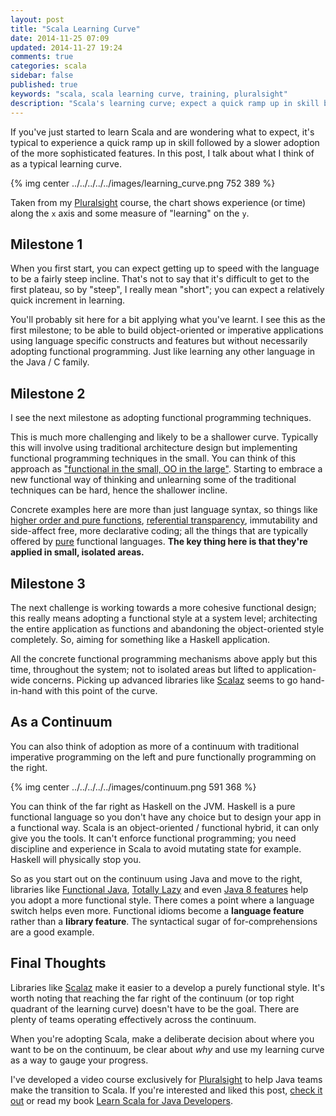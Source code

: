 ```yaml
---
layout: post
title: "Scala Learning Curve"
date: 2014-11-25 07:09
updated: 2014-11-27 19:24
comments: true
categories: scala
sidebar: false
published: true
keywords: "scala, scala learning curve, training, pluralsight"
description: "Scala's learning curve; expect a quick ramp up in skill but a shallower increase (slow down) as you adopt more sophisticated and advanced functional features. Read more."
---
```


If you've just started to learn Scala and are wondering what to expect, it's typical to experience a quick ramp up in skill followed by a slower adoption of the more sophisticated features. In this post, I talk about what I think of as a typical learning curve.

{% img center ../../../../../images/learning_curve.png 752 389 %}

Taken from my [Pluralsight](http://bit.ly/1DsYl9f) course, the chart shows experience (or time) along the `x` axis and some measure of "learning" on the `y`.


<!-- more -->

## Milestone 1

When you first start, you can expect getting up to speed with the language to be a fairly steep incline. That's not to say that it's difficult to get to the first plateau, so by "steep", I really mean "short"; you can expect a relatively quick increment in learning.

You'll probably sit here for a bit applying what you've learnt. I see this as the first milestone; to be able to build object-oriented or imperative applications using language specific constructs and features but without necessarily adopting functional programming. Just like learning any other language in the Java / C family.
    

## Milestone 2

I see the next milestone as adopting functional programming techniques. 

This is much more challenging and likely to be a shallower curve. Typically this will involve using traditional architecture design but implementing functional programming techniques in the small. You can think of this approach as ["functional in the small, OO in the large"](http://www.johndcook.com/blog/2009/03/23/functional-in-the-small-oo-in-the-large/). Starting to embrace a new functional way of thinking and unlearning some of the traditional techniques can be hard, hence the shallower incline.

Concrete examples here are more than just language syntax, so things like [higher order and pure functions](http://baddotrobot.com/blog/2012/04/03/scala-as-a-functional-oo-hybrid/), [referential transparency](http://en.wikipedia.org/wiki/Referential_transparency_\(computer_science\)), immutability and side-affect free, more declarative coding; all the things that are typically offered by [pure](http://en.wikipedia.org/wiki/Pure_function) functional languages. **The key thing here is that they're applied in small, isolated areas.**


## Milestone 3

The next challenge is working towards a more cohesive functional design; this really means adopting a functional style at a system level; architecting the entire application as functions and abandoning the object-oriented style completely. So, aiming for something like a Haskell application.

All the concrete functional programming mechanisms above apply but this time, throughout the system; not to isolated areas but lifted to application-wide concerns. Picking up advanced libraries like [Scalaz](http://eed3si9n.com/learning-scalaz/index.html) seems to go hand-in-hand with this point of the curve.


## As a Continuum

You can also think of adoption as more of a continuum with traditional imperative programming on the left and pure functionally programming on the right.

{% img center ../../../../../images/continuum.png 591 368 %}

You can think of the far right as Haskell on the JVM. Haskell is a pure functional language so you don't have any choice but to design your app in a functional way. Scala is an object-oriented / functional hybrid, it can only give you the tools. It can't enforce functional programming; you need discipline and experience in Scala to avoid mutating state for example. Haskell will physically stop you.

So as you start out on the continuum using Java and move to the right, libraries like [Functional Java](http://www.functionaljava.org/), [Totally Lazy](https://code.google.com/p/totallylazy/) and even [Java 8 features](https://leanpub.com/whatsnewjava8) help you adopt a more functional style. There comes a point where a language switch helps even more. Functional idioms become a **language feature** rather than a **library feature**. The syntactical sugar of for-comprehensions are a good example.

## Final Thoughts

Libraries like [Scalaz](http://eed3si9n.com/learning-scalaz/index.html) make it easier to a develop a purely functional style. It's worth noting that reaching the far right of the continuum (or top right quadrant of the learning curve) doesn't have to be the goal. There are plenty of teams operating effectively across the continuum.

When you're adopting Scala, make a deliberate decision about where you want to be on the continuum, be clear about _why_ and use my learning curve as a way to gauge your progress.

I've developed a video course exclusively for [Pluralsight](http://bit.ly/1DsYl9f) to help Java teams make the transition to Scala. If you're interested and liked this post, [check it out](http://bit.ly/1DsYl9f) or read my book [Learn Scala for Java Developers](http://amzn.to/1M0w9jZ).

